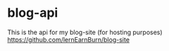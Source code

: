 # blog-api
This is the api for my blog-site (for hosting purposes) https://github.com/lernEarnBurn/blog-site
